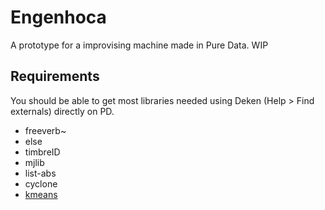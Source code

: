 # Engenhoca

A prototype for a improvising machine made in Pure Data.
WIP

## Requirements
You should be able to get most libraries needed using Deken (Help > Find externals) directly on PD.
* freeverb~
* else
* timbreID
* mjlib
* list-abs
* cyclone
* [kmeans](https://github.com/AdrianoMonteiro/kmeans-PD)
